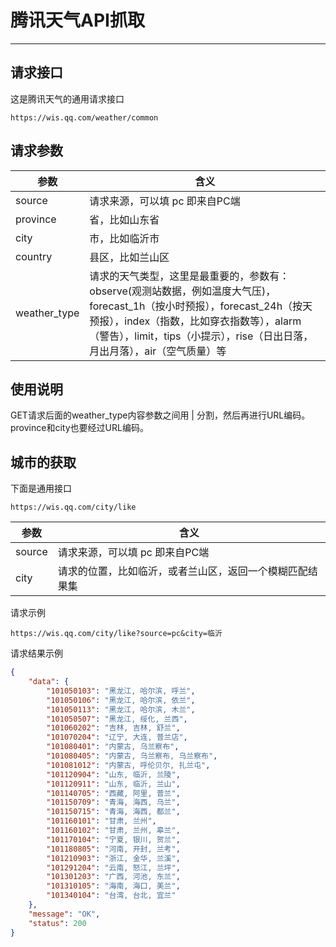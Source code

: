 # 腾讯天气API抓取

---

## 请求接口

这是腾讯天气的通用请求接口

    https://wis.qq.com/weather/common

## 请求参数

|参数|含义|
|---|---|
|source|请求来源，可以填 pc 即来自PC端|
|province|省，比如山东省|
|city|市，比如临沂市|
|country|县区，比如兰山区|
|weather_type|请求的天气类型，这里是最重要的，参数有：observe(观测站数据，例如温度大气压)，forecast_1h（按小时预报），forecast_24h（按天预报），index（指数，比如穿衣指数等），alarm（警告），limit，tips（小提示），rise（日出日落，月出月落），air（空气质量）等 |

## 使用说明

GET请求后面的weather_type内容参数之间用 | 分割，然后再进行URL编码。province和city也要经过URL编码。

## 城市的获取

下面是通用接口

    https://wis.qq.com/city/like

|参数|含义|
|---|---|
|source|请求来源，可以填 pc 即来自PC端|
|city|请求的位置，比如临沂，或者兰山区，返回一个模糊匹配结果集|

请求示例

    https://wis.qq.com/city/like?source=pc&city=临沂

请求结果示例

```json
{
    "data": {
        "101050103": "黑龙江, 哈尔滨, 呼兰",
        "101050106": "黑龙江, 哈尔滨, 依兰",
        "101050113": "黑龙江, 哈尔滨, 木兰",
        "101050507": "黑龙江, 绥化, 兰西",
        "101060202": "吉林, 吉林, 舒兰",
        "101070204": "辽宁, 大连, 普兰店",
        "101080401": "内蒙古, 乌兰察布",
        "101080405": "内蒙古, 乌兰察布, 乌兰察布",
        "101081012": "内蒙古, 呼伦贝尔, 扎兰屯",
        "101120904": "山东, 临沂, 兰陵",
        "101120911": "山东, 临沂, 兰山",
        "101140705": "西藏, 阿里, 普兰",
        "101150709": "青海, 海西, 乌兰",
        "101150715": "青海, 海西, 都兰",
        "101160101": "甘肃, 兰州",
        "101160102": "甘肃, 兰州, 皋兰",
        "101170104": "宁夏, 银川, 贺兰",
        "101180805": "河南, 开封, 兰考",
        "101210903": "浙江, 金华, 兰溪",
        "101291204": "云南, 怒江, 兰坪",
        "101301203": "广西, 河池, 东兰",
        "101310105": "海南, 海口, 美兰",
        "101340104": "台湾, 台北, 宜兰"
    },
    "message": "OK",
    "status": 200
}
```
